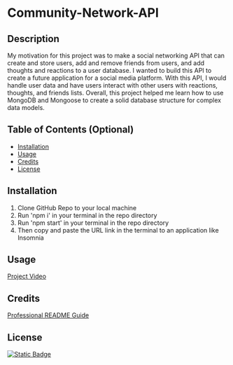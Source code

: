 # Community-Network-API

## Description

My motivation for this project was to make a social networking API that can create and store users, add and remove friends from users, and add thoughts and reactions to a user database.
I wanted to build this API to create a future application for a social media platform.
With this API, I would handle user data and have users interact with other users with reactions, thoughts, and friends lists.
Overall, this project helped me learn how to use MongoDB and Mongoose to create a solid database structure for complex data models.

## Table of Contents (Optional)

- [Installation](#installation)
- [Usage](#usage)
- [Credits](#credits)
- [License](#license)

## Installation

1. Clone GitHub Repo to your local machine
2. Run 'npm i' in your terminal in the repo directory
3. Run 'npm start' in your terminal in the repo directory
4. Then copy and paste the URL link in the terminal to an application like Insomnia

## Usage

[Project Video](https://drive.google.com/file/d/1xbsX5GkBXMYy_dEqEyU7er7-QS2RAleh/view)

## Credits

[Professional README Guide](https://coding-boot-camp.github.io/full-stack/github/professional-readme-guide)

## License

[![Static Badge](https://img.shields.io/badge/NoLicense-blue)](https://choosealicense.com/)
